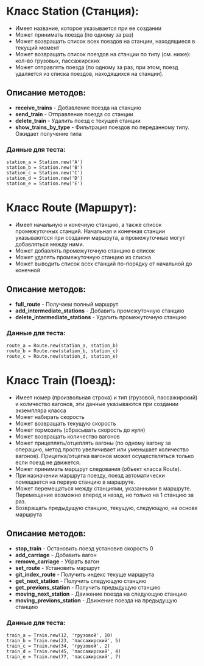 # Класс Station (Станция):

- Имеет название, которое указывается при ее создании
- Может принимать поезда (по одному за раз)
- Может возвращать список всех поездов на станции, находящиеся в текущий момент
- Может возвращать список поездов на станции по типу (см. ниже): кол-во грузовых, пассажирских
- Может отправлять поезда (по одному за раз, при этом, поезд удаляется из списка поездов, находящихся на станции).

## Описание методов:
- **receive_trains** - Добавление поезда на станцию
- **send_train** - Отправление поезда со станции
- **delete_train** - Удалить поезд с текущей станции
- **show_trains_by_type** - Фильтрация поездов по переданному типу. Ожидает получение типа

### Данные для теста:
```
station_a = Station.new('A')
station_b = Station.new('B')
station_c = Station.new('C')
station_d = Station.new('D')
station_e = Station.new('E')
```

# Класс Route (Маршрут):

- Имеет начальную и конечную станцию, а также список промежуточных станций. Начальная и конечная станции указываютсся при создании маршрута, а промежуточные могут добавляться между ними.
- Может добавлять промежуточную станцию в список
- Может удалять промежуточную станцию из списка
- Может выводить список всех станций по-порядку от начальной до конечной

## Описание методов:
- **full_route** - Получаем полный маршрут
- **add_intermediate_stations** - Добавить промежуточную станцию
- **delete_intermediate_stations** - Удалить промежуточную станцию

### Данные для теста:
```
route_a = Route.new(station_a, station_b)
route_b = Route.new(station_b, station_c)
route_c = Route.new(station_d, station_e)
```

# Класс Train (Поезд):

- Имеет номер (произвольная строка) и тип (грузовой, пассажирский) и количество вагонов, эти данные указываются при создании экземпляра класса
- Может набирать скорость
- Может возвращать текущую скорость
- Может тормозить (сбрасывать скорость до нуля)
- Может возвращать количество вагонов
- Может прицеплять/отцеплять вагоны (по одному вагону за операцию, метод просто увеличивает или уменьшает количество вагонов). Прицепка/отцепка вагонов может осуществляться только если поезд не движется.
- Может принимать маршрут следования (объект класса Route). 
- При назначении маршрута поезду, поезд автоматически помещается на первую станцию в маршруте.
- Может перемещаться между станциями, указанными в маршруте. Перемещение возможно вперед и назад, но только на 1 станцию за раз.
- Возвращать предыдущую станцию, текущую, следующую, на основе маршрута

## Описание методов:
- **stop_train** - Остановить поезд установив скорость 0
- **add_carriage** - Добавить вагон
- **remove_carriage** - Убрать вагон
- **set_route** - Установить маршрут
- **git_index_route** - Получить индекс текуще маршрута
- **get_next_station** - Получить следующую станцию
- **get_previons_station** - Получить предыдущую станцию
- **moving_next_station** - Движение поезда на следующую станцию
- **moving_previons_station** - Движение поезда на предыдущую станцию

### Данные для теста:
```
train_a = Train.new(12, 'грузовой', 10)
train_b = Train.new(23, 'пассажирский', 5)
train_c = Train.new(34, 'грузовой', 2)
train_d = Train.new(45, 'пассажирский', 4)
train_e = Train.new(77, 'пассажирский', 7)
```
